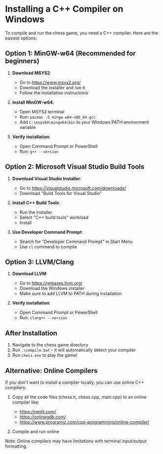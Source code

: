 # Installing a C++ Compiler on Windows

To compile and run the chess game, you need a C++ compiler. Here are the easiest options:

## Option 1: MinGW-w64 (Recommended for beginners)

1. **Download MSYS2**:
   - Go to https://www.msys2.org/
   - Download the installer and run it
   - Follow the installation instructions

2. **Install MinGW-w64**:
   - Open MSYS2 terminal
   - Run: `pacman -S mingw-w64-x86_64-gcc`
   - Add `C:\msys64\mingw64\bin` to your Windows PATH environment variable

3. **Verify installation**:
   - Open Command Prompt or PowerShell
   - Run: `g++ --version`

## Option 2: Microsoft Visual Studio Build Tools

1. **Download Visual Studio Installer**:
   - Go to https://visualstudio.microsoft.com/downloads/
   - Download "Build Tools for Visual Studio"

2. **Install C++ Build Tools**:
   - Run the installer
   - Select "C++ build tools" workload
   - Install

3. **Use Developer Command Prompt**:
   - Search for "Developer Command Prompt" in Start Menu
   - Use `cl` command to compile

## Option 3: LLVM/Clang

1. **Download LLVM**:
   - Go to https://releases.llvm.org/
   - Download the Windows installer
   - Make sure to add LLVM to PATH during installation

2. **Verify installation**:
   - Open Command Prompt or PowerShell
   - Run: `clang++ --version`

## After Installation

1. Navigate to the chess game directory
2. Run `.\compile.bat` - it will automatically detect your compiler
3. Run `chess.exe` to play the game!

## Alternative: Online Compilers

If you don't want to install a compiler locally, you can use online C++ compilers:

1. Copy all the code files (chess.h, chess.cpp, main.cpp) to an online compiler like:
   - https://replit.com/
   - https://onlinegdb.com/
   - https://www.programiz.com/cpp-programming/online-compiler/

2. Compile and run online

Note: Online compilers may have limitations with terminal input/output formatting. 